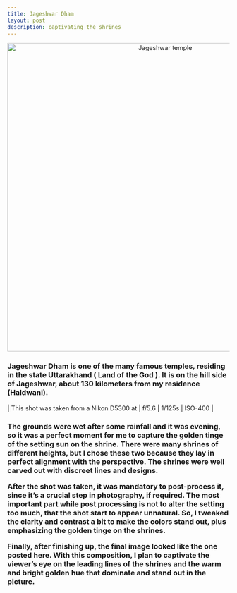 ```yaml
---
title: Jageshwar Dham
layout: post
description: captivating the shrines
---
```

<div align=center><img src="https://jaideepbankoti.github.io/logbox/assets/img/jageshwar_dham.jpg" alt="Jageshwar temple" width="700px"></div>
<h3>
Jageshwar Dham is one of the many famous temples, residing in the state Uttarakhand ( Land of the God ). It is on the hill side of Jageshwar, about 130 kilometers from my residence (Haldwani).
</h3>
| This shot was taken from a Nikon D5300 at | f/5.6 | 1/125s | ISO-400 |
<h3>
The grounds were wet after some rainfall and it was evening, so it was a perfect moment for me to capture the golden tinge of the setting sun on the shrine. There were many shrines of different heights, but I chose these two because they lay in perfect alignment with the perspective. The shrines were well carved out with discreet lines and designs.

After the shot was taken, it was mandatory to post-process it, since it’s a crucial step in photography, if required. The most important part while post processing is not to alter the setting too much, that the shot start to appear unnatural. So, I tweaked the clarity and contrast a bit to make the colors stand out, plus emphasizing the golden tinge on the shrines.

Finally, after finishing up, the final image looked like the one posted here. With this composition, I plan to captivate the viewer’s eye on the leading lines of the shrines and the warm and bright golden hue that dominate and stand out in the picture.
</h3>
